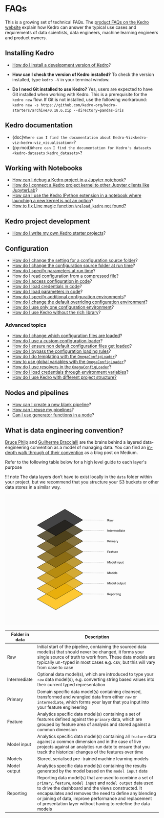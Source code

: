 # FAQs

This is a growing set of technical FAQs. The [product FAQs on the Kedro website](https://kedro.org/#faq) explain how Kedro can answer the typical use cases and requirements of data scientists, data engineers, machine learning engineers and product owners.


## Installing Kedro
* [How do I install a development version of Kedro](https://github.com/kedro-org/kedro/wiki/Guidelines-for-contributing-developers)?

* **How can I check the version of Kedro installed?**
  To check the version installed, type `kedro -V` in your terminal window.
* **Do I need Git installed to use Kedro?**
  Yes, users are expected to have Git installed when working with Kedro. This is a prerequisite for the `kedro new` flow. If Git is not installed, use the following workaround: `kedro new -s https://github.com/kedro-org/kedro-starters/archive/0.18.6.zip --directory=pandas-iris`

## Kedro documentation
* {doc}`Where can I find the documentation about Kedro-Viz<kedro-viz:kedro-viz_visualisation>`?
* {py:mod}`Where can I find the documentation for Kedro's datasets <kedro-datasets:kedro_datasets>`?

## Working with Notebooks

* [How can I debug a Kedro project in a Jupyter notebook](../integrations-and-plugins/notebooks_and_ipython/kedro_and_notebooks.md#debugging-a-kedro-project-within-a-notebook)?
* [How do I connect a Kedro project kernel to other Jupyter clients like JupyterLab](../integrations-and-plugins/notebooks_and_ipython/kedro_and_notebooks.md#ipython-jupyterlab-and-other-jupyter-clients)?
* [How can I use the Kedro IPython extension in a notebook where launching a new kernel is not an option](../integrations-and-plugins/notebooks_and_ipython/kedro_and_notebooks.md#loading-the-project-with-the-kedroipython-extension)?
* [How to fix Line magic function `%reload_kedro` not found?](../integrations-and-plugins/notebooks_and_ipython/kedro_and_notebooks.md#loading-the-project-with-kedro-jupyter-notebook)

## Kedro project development

* [How do I write my own Kedro starter projects](../extend/create_a_starter.md)?

## Configuration

* [How do I change the setting for a configuration source folder](../configure/configuration_basics.md#how-to-change-the-setting-for-a-configuration-source-folder)?
* [How do I change the configuration source folder at run time](../configure/configuration_basics.md#how-to-change-the-configuration-source-folder-at-runtime)?
* [How do I specify parameters at run time](../configure/parameters.md#how-to-specify-parameters-at-runtime)?
* [How do I read configuration from a compressed file](../configure/configuration_basics.md#how-to-read-configuration-from-a-compressed-file)?
* [How do I access configuration in code](../configure/configuration_basics.md#how-to-access-configuration-in-code)?
* [How do I load credentials in code](../configure/credentials.md#how-to-load-credentials-in-code)?
* [How do I load parameters in code](../configure/parameters.md#how-to-load-parameters-in-code)?
* [How do I specify additional configuration environments](../configure/configuration_basics.md#how-to-specify-additional-configuration-environments)?
* [How do I change the default overriding configuration environment](../configure/configuration_basics.md#how-to-change-the-default-overriding-environment)?
* [How do I use only one configuration environment](../configure/configuration_basics.md#how-to-use-only-one-configuration-environment)?
* [How do I use Kedro without the rich library](../configure/configuration_basics.md#how-to-use-kedro-without-the-rich-library)?

### Advanced topics

* [How do I change which configuration files are loaded](../configure/advanced_configuration.md#how-to-change-which-configuration-files-are-loaded)?
* [How do I use a custom configuration loader](../configure/advanced_configuration.md#how-to-use-a-custom-configuration-loader)?
* [How do I ensure non default configuration files get loaded](../configure/advanced_configuration.md#how-to-ensure-non-default-configuration-files-get-loaded)?
* [How do I bypass the configuration loading rules](../configure/advanced_configuration.md#how-to-bypass-the-configuration-loading-rules)?
* [How do I do templating with the `OmegaConfigLoader`](../configure/advanced_configuration.md#how-to-do-templating-with-the-omegaconfigloader)?
* [How to use global variables with the `OmegaConfigLoader`](../configure/advanced_configuration.md#how-to-use-global-variables-with-the-omegaconfigloader)?
* [How do I use resolvers in the `OmegaConfigLoader`](../configure/advanced_configuration.md#how-to-use-resolvers-in-the-omegaconfigloader)?
* [How do I load credentials through environment variables](../configure/advanced_configuration.md#how-to-load-credentials-through-environment-variables)?
* [How do I use Kedro with different project structure?](../tutorials/settings.md#use-kedro-without-the-src-folder)


## Nodes and pipelines

* [How can I create a new blank pipeline](../build/modular_pipelines.md#how-to-create-a-new-blank-pipeline-using-the-kedro-pipeline-create-command)?
* [How can I reuse my pipelines](../build/namespaces.md)?
* [Can I use generator functions in a node](../build/nodes.md#how-to-use-generator-functions-in-a-node)?

## What is data engineering convention?

[Bruce Philp](https://github.com/bruceaphilp) and [Guilherme Braccialli](https://github.com/gbraccialli-qb) are the
brains behind a layered data-engineering convention as a model of managing data. You can find an [in-depth walk through of their convention](https://towardsdatascience.com/the-importance-of-layered-thinking-in-data-engineering-a09f685edc71) as a blog post on Medium.

Refer to the following table below for a high level guide to each layer's purpose

!!! note
    The data layers don’t have to exist locally in the `data` folder within your project, but we recommend that you structure your S3 buckets or other data stores in a similar way.

![data_engineering_convention](../meta/images/data_layers.png)

| Folder in data | Description                                                                                                                                                                                                                                                                                                                                                       |
| -------------- | ----------------------------------------------------------------------------------------------------------------------------------------------------------------------------------------------------------------------------------------------------------------------------------------------------------------------------------------------------------------- |
| Raw            | Initial start of the pipeline, containing the sourced data model(s) that should never be changed, it forms your single source of truth to work from. These data models are typically un-typed in most cases e.g. csv, but this will vary from case to case                                                                                                        |
| Intermediate   | Optional data model(s), which are introduced to type your `raw` data model(s), e.g. converting string based values into their current typed representation                                                                                                                                                                                                  |
| Primary        | Domain specific data model(s) containing cleansed, transformed and wrangled data from either `raw` or `intermediate`, which forms your layer that you input into your feature engineering                                                                                                                                                                         |
| Feature        | Analytics specific data model(s) containing a set of features defined against the `primary` data, which are grouped by feature area of analysis and stored against a common dimension                                                                                                                                                                             |
| Model input    | Analytics specific data model(s) containing all `feature` data against a common dimension and in the case of live projects against an analytics run date to ensure that you track the historical changes of the features over time                                                                                                                          |
| Models         | Stored, serialised pre-trained machine learning models                                                                                                                                                                                                                                                                                                            |
| Model output   | Analytics specific data model(s) containing the results generated by the model based on the `model input` data                                                                                                                                                                                                                                                    |
| Reporting      | Reporting data model(s) that are used to combine a set of `primary`, `feature`, `model input` and `model output` data used to drive the dashboard and the views constructed. It encapsulates and removes the need to define any blending or joining of data, improve performance and replacement of presentation layer without having to redefine the data models |

